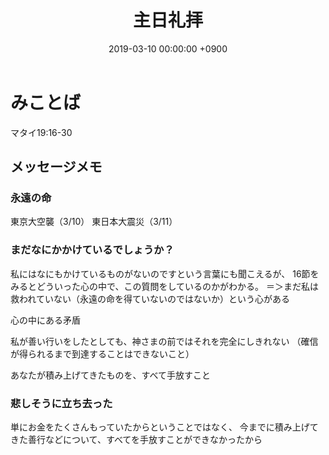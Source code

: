 ﻿---
layout: post
title:  主日礼拝
date:   2019-03-10 00:00:00 +0900
categories: jekyll update
tags:
- jekyll
---

# みことば
マタイ19:16-30

## メッセージメモ
### 永遠の命
東京大空襲（3/10）
東日本大震災（3/11）

### まだなにかかけているでしょうか？
私にはなにもかけているものがないのですという言葉にも聞こえるが、
16節をみるとどういった心の中で、この質問をしているのかがわかる。
＝＞まだ私は救われていない（永遠の命を得ていないのではないか）という心がある

心の中にある矛盾

私が善い行いをしたとしても、神さまの前ではそれを完全にしきれない
（確信が得られるまで到達することはできないこと）

あなたが積み上げてきたものを、すべて手放すこと

### 悲しそうに立ち去った
単にお金をたくさんもっていたからということではなく、
今までに積み上げてきた善行などについて、すべてを手放すことができなかったから
